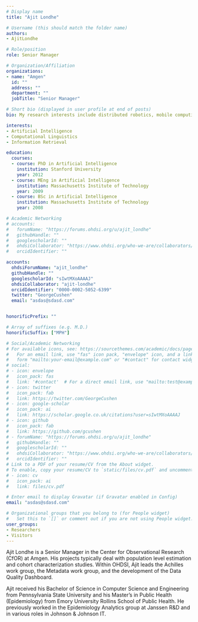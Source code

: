 ```yaml
---
# Display name
title: "Ajit Londhe"

# Username (this should match the folder name)
authors:
- AjitLondhe

# Role/position
role: Senior Manager

# Organization/Affiliation
organizations:
- name: "Amgen"
  id: ""
  address: ""
  department: ""
  jobTitle: "Senior Manager"

# Short bio (displayed in user profile at end of posts)
bio: My research interests include distributed robotics, mobile computing and programmable matter.

interests:
- Artificial Intelligence
- Computational Linguistics
- Information Retrieval

education:
  courses:
  - course: PhD in Artificial Intelligence
    institution: Stanford University
    year: 2012
  - course: MEng in Artificial Intelligence
    institution: Massachusetts Institute of Technology
    year: 2009
  - course: BSc in Artificial Intelligence
    institution: Massachusetts Institute of Technology
    year: 2008

# Academic Networking
# accounts:
#   forumName: "https://forums.ohdsi.org/u/ajit_londhe"
#   githubHandle: ""
#   googlescholarId: ""
#   ohdsiCollaborator: "https://www.ohdsi.org/who-we-are/collaborators/ajit-londhe/"
#   orcidIdentifier: ""

accounts:
  ohdsiForumName: "ajit_londhe"
  githubHandle: ""
  googlescholarId: "sIwtMXoAAAAJ"
  ohdsiCollaborator: "ajit-londhe"
  orcidIdentifier: "0000-0002-5052-6399"
  twitter: "GeorgeCushen"
  email: "asdas@sdasd.com"


honorificPrefix: ""

# Array of suffixes (e.g. M.D.)
honorificSuffix: ["MPH"]

# Social/Academic Networking
# For available icons, see: https://sourcethemes.com/academic/docs/page-builder/#icons
#   For an email link, use "fas" icon pack, "envelope" icon, and a link in the
#   form "mailto:your-email@example.com" or "#contact" for contact widget.
# social:
# - icon: envelope
#   icon_pack: fas
#   link: '#contact'  # For a direct email link, use "mailto:test@example.org".
# - icon: twitter
#   icon_pack: fab
#   link: https://twitter.com/GeorgeCushen
# - icon: google-scholar
#   icon_pack: ai
#   link: https://scholar.google.co.uk/citations?user=sIwtMXoAAAAJ
# - icon: github
#   icon_pack: fab
#   link: https://github.com/gcushen
# - forumName: "https://forums.ohdsi.org/u/ajit_londhe"
#   githubHandle: ""
#   googlescholarId: ""
#   ohdsiCollaborator: "https://www.ohdsi.org/who-we-are/collaborators/ajit-londhe/"
#   orcidIdentifier: ""
# Link to a PDF of your resume/CV from the About widget.
# To enable, copy your resume/CV to `static/files/cv.pdf` and uncomment the lines below.
# - icon: cv
#   icon_pack: ai
#   link: files/cv.pdf

# Enter email to display Gravatar (if Gravatar enabled in Config)
email: "asdas@sdasd.com"

# Organizational groups that you belong to (for People widget)
#   Set this to `[]` or comment out if you are not using People widget.
user_groups:
- Researchers
- Visitors
---
```


Ajit Londhe is a Senior Manager in the Center for Observational Research (CfOR) at Amgen. His projects typically deal with population level estimation and cohort characterization studies. Within OHDSI, Ajit leads the Achilles work group, the Metadata work group, and the development of the Data Quality Dashboard.

Ajit received his Bachelor of Science in Computer Science and Engineering from Pennsylvania State University and his Master’s in Public Health (Epidemiology) from Emory University Rollins School of Public Health. He previously worked in the Epidemiology Analytics group at Janssen R&D and in various roles in Johnson & Johnson IT.